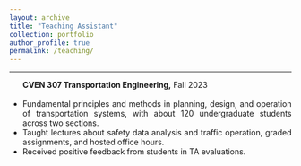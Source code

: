 ```yaml
---
layout: archive
title: "Teaching Assistant"
collection: portfolio
author_profile: true
permalink: /teaching/ 
---
```



<div style="text-align: justify"> 

<hr color="#FFFFFF" />

<ul>
<b>CVEN 307 Transportation Engineering,</b>
Fall 2023<br/>
<br/>

<li> Fundamental principles and methods in planning, design, and operation of transportation systems, with about 120 undergraduate students across two sections. </li>
<li> Taught lectures about safety data analysis and traffic operation, graded assignments, and hosted office hours.</li>
<li> Received positive feedback from students in TA evaluations.</li>
</ul>

</div>

